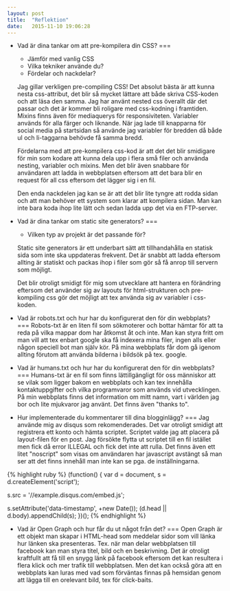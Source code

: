 ```yaml
---
layout: post
title:  "Reflektion"
date:   2015-11-10 19:06:28
---
```

- Vad är dina tankar om att pre-kompilera din CSS?
===
    - Jämför med vanlig CSS
    - Vilka tekniker använde du?
    - Fördelar och nackdelar?

    Jag gillar verkligen pre-compiling CSS! Det absolut bästa är att kunna nesta css-attribut, det blir så mycket lättare att både
skriva CSS-koden och att läsa den samma. Jag har använt nested css överallt där det passar och det är kommer bli roligare med
css-kodning i framtiden. Mixins finns även för mediaquerys för responsiviteten. Variabler används för alla färger och liknande.
När jag lade till knapparna för social media på startsidan så använde jag variabler för bredden då både ul och li-taggarna behövde få samma bredd.

    Fördelarna med att pre-kompilera css-kod är att det det blir smidigare för min som kodare att kunna dela upp i flera små filer och
använda nesting, variabler och mixins. Men det blir även snabbare för användaren att ladda in webbplatsen eftersom att
det bara blir en request för all css eftersom det lägger sig i en fil.

    Den enda nackdelen jag kan se är att det blir lite tyngre att rodda sidan och att man behöver ett system som klarar att kompilera sidan.
Man kan inte bara koda ihop lite lätt och sedan ladda upp det via en FTP-server.

- Vad är dina tankar om static site generators?
===
    - Vilken typ av projekt är det passande för?

    Static site generators är ett underbart sätt att tillhandahålla en statisk sida som inte ska uppdateras frekvent. Det är
snabbt att ladda eftersom allting är statiskt och packas ihop i filer som gör så få anrop till servern som möjligt.

    Det blir otroligt smidigt för mig som utvecklare att hantera en förändring eftersom det använder sig av layouts för html-strukturen
och pre-kompiling css gör det möjligt att tex använda sig av variabler i css-koden.


- Vad är robots.txt och hur har du konfigurerat den för din webbplats?
===
Robots-txt är en liten fil som sökmoterer och bottar hämtar för att ta reda på vilka mappar dom har åtkomst åt och inte.
Man kan styra fritt om man vill att tex enbart google ska få indexera mina filer, ingen alls eller någon speciell bot man själv kör.
På mina webbplats får dom gå igenom allting förutom att använda bilderna i bildsök på tex. google.

- Vad är humans.txt och hur har du konfigurerat den för din webbplats?
===
Humans-txt är en fil som finns lättillgängligt för oss människor att se vilak som ligger bakom en webbplats och kan tex innehålla
kontaktuppgifter och vilka programvaror som används vid utvecklingen.
På min webbplats finns det information om mitt namn, vart i världen jag bor och lite mjukvaror jag använt. Det finns även "thanks to".

- Hur implementerade du kommentarer till dina blogginlägg?
===
Jag använde mig av disqus som rekomenderades. Det var otroligt smidigt att registrera ett konto och hämta scriptet.
Scriptet valde jag att placera på layout-filen för en post. Jag försökte flytta ut scriptet till en fil istället men
fick då error ILLEGAL och fick det inte att rulla. Det finns även ett litet "noscript" som visas om användaren har
javascript avstängt så man ser att det finns innehåll man inte kan se pga. de inställningarna.

{% highlight ruby %}
(function() {
var d = document, s = d.createElement('script');

s.src = '//example.disqus.com/embed.js';

s.setAttribute('data-timestamp', +new Date());
(d.head || d.body).appendChild(s);
})();
{% endhighlight %}

- Vad är Open Graph och hur får du ut något från det?
===
Open Graph är ett objekt man skapar i HTML-head som meddelar sidor som vill länka hur länken ska presenteras. Tex. när man
delar webbplatsen till facebook kan man styra titel, bild och en beskrivning. Det är otroligt kraftfullt att få till en snygg
 länk på facebook eftersom det kan resultera i flera klick och mer trafik till webbplatsen. Men det kan också göra att en
 webbplats kan luras med vad som förväntas finnas på hemsidan genom att lägga till en orelevant bild, tex för click-baits.
